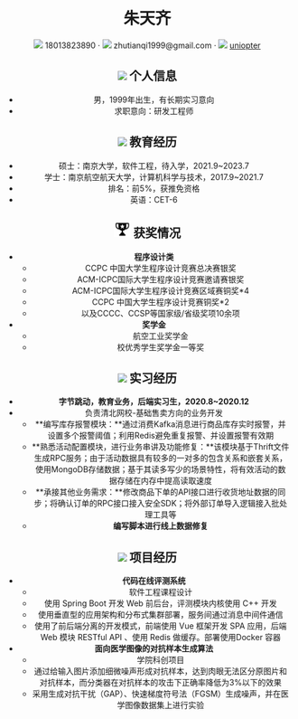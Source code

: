  <center>
     <h1>朱天齐</h1>
     <div>
         <span>
             <img src="assets/phone-solid.svg" width="18px">
             18013823890
         </span>
         ·
         <span>
             <img src="assets/envelope-solid.svg" width="18px">
             zhutianqi1999@gmail.com
         </span>
         ·
         <span>
             <img src="assets/github-brands.svg" width="18px">
             <a href="https://github.com/UNIOPTER">uniopter</a>
         </span>
     </div
 </center>


 ## <img src="assets/info-circle-solid.svg" width="30px"> 个人信息 

 - 男，1999年出生，有长期实习意向
 - 求职意向：研发工程师

## <img src="assets/graduation-cap-solid.svg" width="30px"> 教育经历

- 硕士：南京大学，软件工程，待入学，2021.9~2023.7
- 学士：南京航空航天大学，计算机科学与技术，2017.9~2021.7
- 排名：前5%，获推免资格
- 英语：CET-6


## <img src="assets/award-solid.png" width="30px"> 获奖情况

* **程序设计类**
  * CCPC 中国大学生程序设计竞赛总决赛银奖
  * ACM-ICPC国际大学生程序设计竞赛邀请赛银奖
  * ACM-ICPC国际大学生程序设计竞赛区域赛铜奖*4
  * CCPC 中国大学生程序设计竞赛铜奖*2
  * 以及CCCC、CCSP等国家级/省级奖项10余项
* **奖学金**
  * 航空工业奖学金
  * 校优秀学生奖学金一等奖

## <img src="assets/briefcase-solid.svg" width="30px"> 实习经历

- **字节跳动，教育业务，后端实习生，2020.8~2020.12**
- 负责清北网校-基础售卖方向的业务开发
   - **编写库存报警模块：**通过消费Kafka消息进行商品库存实时报警，并设置多个报警阈值；利用Redis避免重复报警、并设置报警有效期
   - **熟悉活动配置模块，进行业务串讲及功能修复：**该模块基于Thrift文件生成RPC服务；由于活动数据具有较多的一对多的包含关系和嵌套关系，使用MongoDB存储数据；基于其读多写少的场景特性，将有效活动的数据存储在内存中提高读取速度
   - **承接其他业务需求：**修改商品下单的API接口进行收货地址数据的同步；将确认订单的RPC接口接入安全SDK；将外部订单导入逻辑接入批处理工具等
   - **编写脚本进行线上数据修复**

## <img src="assets/project-diagram-solid.svg" width="30px"> 项目经历

- **代码在线评测系统**
  - 软件工程课程设计
  - 使用 Spring Boot 开发 Web 前后台，评测模块内核使用 C++ 开发
  - 使用垂直型的应用架构和分布式集群部署，服务间通过消息中间件通信
  - 使用了前后端分离的开发模式，前端使用 Vue 框架开发 SPA 应用，后端 Web 模块 RESTful API 、使用 Redis 做缓存。部署使用Docker 容器
- **面向医学图像的对抗样本生成算法**
  - 学院科创项目
  - 通过给输入图片添加细微噪声形成对抗样本，达到肉眼无法区分原图片和对抗样本，而分类器在对抗样本的攻击下正确率降低为3%以下的效果
  - 采用生成对抗干扰（GAP）、快速梯度符号法（FGSM）生成噪声，并在医学图像数据集上进行实验

